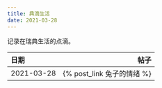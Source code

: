 ```yaml
---
title: 典滴生活
date: 2021-03-28
---
```

记录在瑞典生活的点滴。


| 日期 | 帖子 |
| :------ | ------: |
| 2021-03-28 | {% post_link 兔子的情绪 %} |

